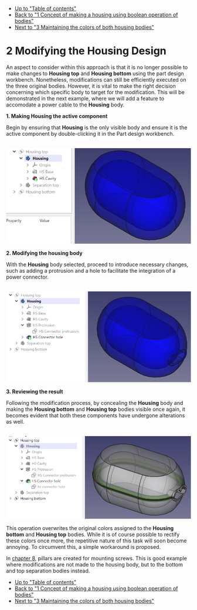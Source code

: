 * [Up to "Table of contents"](../Readme.md)
* [Back to "1 Concept of making a housing using boolean operation of bodies"](../01-concept/Readme.md)
* [Next to "3 Maintaining the colors of both housing bodies"](../03-maintaining-colors/Readme.md)

# 2 Modifying the Housing Design

An aspect to consider within this approach is that it is no longer possible to make changes to **Housing top** and **Housing bottom** using the part design workbench. Nonetheless, modifications can still be efficiently executed on the three original bodies. However, it is vital to make the right decision concerning which specific body to target for the modification. This will be demonstrated in the next example, where we will add a feature to accomodate a power cable to the **Housing** body.

**1. Making Housing the active component**

Begin by ensuring that **Housing** is the only visible body and ensure it is the active component by double-clicking it in the Part design workbench.

<p align="left">
  <img src="./images/selecting-housing.png" alt="Selecting housing" width="632">
</p>

**2. Modifying the housing body**

With the **Housing** body selected, proceed to introduce necessary changes, such as adding a protrusion and a hole to facilitate the integration of a power connector.

<p align="left">
  <img src="./images/modifying-housing.png" alt="Modifying housing" width="704">
</p>

**3. Reviewing the result**

Following the modification process, by concealing the **Housing** body and making the **Housing bottom** and **Housing top** bodies visible once again, it becomes evident that both these components have undergone alterations as well.

<p align="left">
  <img src="./images/result.png" alt="Result" width="731">
</p>

This operation overwrites the original colors assigned to the **Housing bottom** and **Housing top** bodies. While it is of course possible to rectify these colors once more, the repetitive nature of this task will soon become annoying. To circumvent this, a simple workaround is proposed.

In [chapter 8](../08-self-tapping-screws/Readme.md), pillars are created for mounting screws. This is good example where modifications are not made to the housing body, but to the bottom and top separation bodies instead.

* [Up to "Table of contents"](../Readme.md)
* [Back to "1 Concept of making a housing using boolean operation of bodies"](../01-concept/Readme.md)
* [Next to "3 Maintaining the colors of both housing bodies"](../03-maintaining-colors/Readme.md)
